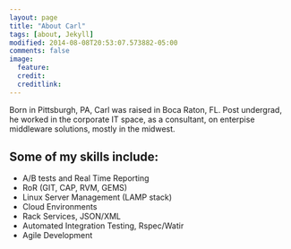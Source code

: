 ```yaml
---
layout: page
title: "About Carl"
tags: [about, Jekyll]
modified: 2014-08-08T20:53:07.573882-05:00
comments: false
image:
  feature:
  credit:
  creditlink:
---
```


Born in Pittsburgh, PA, Carl was raised in Boca Raton, FL. Post undergrad, he worked in the corporate IT space, as a consultant, on enterpise middleware solutions, mostly in the midwest.

## Some of my skills include:

* A/B tests and Real Time Reporting
* RoR (GIT, CAP, RVM, GEMS)
* Linux Server Management (LAMP stack)
* Cloud Environments
* Rack Services, JSON/XML
* Automated Integration Testing, Rspec/Watir
* Agile Development

